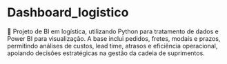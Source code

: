 # Dashboard_logistico
🚚 Projeto de BI em logística, utilizando Python para tratamento de dados e Power BI para visualização. A base inclui pedidos, fretes, modais e prazos, permitindo análises de custos, lead time, atrasos e eficiência operacional, apoiando decisões estratégicas na gestão da cadeia de suprimentos.
